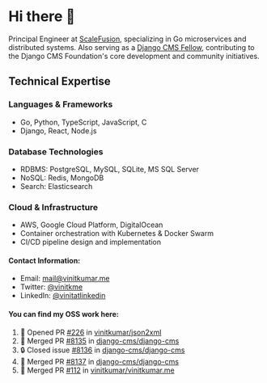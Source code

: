# Hi there 👋

Principal Engineer at [ScaleFusion](https://scalefusion.com/), specializing in Go microservices and distributed systems. Also serving as a [Django CMS Fellow](https://www.django-cms.org/en/blog/2024/11/07/welcoming-vinit-kumar-as-the-newest-django-cms-fellow/), contributing to the Django CMS Foundation's core development and community initiatives.

## Technical Expertise

### Languages & Frameworks

- Go, Python, TypeScript, JavaScript, C
- Django, React, Node.js

### Database Technologies
- RDBMS: PostgreSQL, MySQL, SQLite, MS SQL Server
- NoSQL: Redis, MongoDB
- Search: Elasticsearch

### Cloud & Infrastructure
- AWS, Google Cloud Platform, DigitalOcean
- Container orchestration with Kubernetes & Docker Swarm
- CI/CD pipeline design and implementation


#### Contact Information:

- Email: <a href="mailto:mail@vinitkumar.me">mail@vinitkumar.me</a>
- Twitter: [@vinitkme](https://twitter.com/vinitkme)
- LinkedIn: [@vinitatlinkedin](https://www.linkedin.com/in/vinitatlinkedin/)  

#### You can find my OSS work here:

<!--START_SECTION:activity-->
1. 💪 Opened PR [#226](https://github.com/vinitkumar/json2xml/pull/226) in [vinitkumar/json2xml](https://github.com/vinitkumar/json2xml)
2. 🎉 Merged PR [#8135](https://github.com/django-cms/django-cms/pull/8135) in [django-cms/django-cms](https://github.com/django-cms/django-cms)
3. 🔒 Closed issue [#8136](https://github.com/django-cms/django-cms/issues/8136) in [django-cms/django-cms](https://github.com/django-cms/django-cms)
4. 🎉 Merged PR [#8137](https://github.com/django-cms/django-cms/pull/8137) in [django-cms/django-cms](https://github.com/django-cms/django-cms)
5. 🎉 Merged PR [#112](https://github.com/vinitkumar/vinitkumar.me/pull/112) in [vinitkumar/vinitkumar.me](https://github.com/vinitkumar/vinitkumar.me)
<!--END_SECTION:activity-->
